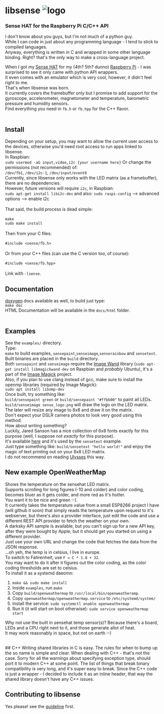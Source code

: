 # libsense ![logo](https://raw.githubusercontent.com/moshegottlieb/libsense/master/examples/sense_logo.png)
### Sense HAT for the Raspberry Pi C/C++ API
I don't know about you guys, but I'm not much of a python guy.<br/>
While I can code in just about any programming language - I tend to stick to compiled languages.<br/>
Anyway, everything is written in C and wrapped in some other language binding. Right? that's the only way to make a cross-language project.

When I got my [Sense HAT](https://www.raspberrypi.org/products/sense-hat/) for my (4th? 5th? dunno) [Raspberry Pi](https://www.raspberrypi.org/) - I was surprised to see it only came with python API wrappers.<br/>
It even comes with an emulator which is very cool, however, it didn't feel right to me.<br/>
That's when libsense was born.<br/>
It currently covers the framebuffer only but I promise to add support for the gyroscope, accelerometer, magnetometer and temperature, barometric pressure and humidity sensors.<br/>
Find everything you need in `fb.h` or `fb.hpp` for the C++ flavor.<br/>
<br/>
## Install

Depending on your setup, you may want to allow the current user access to the devices, otherwise you'd need root access to run apps linked to libsense.<br/>
In Raspbian:<br/>
`sudo usermod -aG input,video,i2c {your username here}`
Or change the permissions (not recommended) of:<br/>
`/dev/fb1`, `/dev/i2c-1`, `/dev/input/event0`<br/>
Currently, since libsense only works with the LED matrix (as a framebuffer), there are no dependencies.<br/>
However, future versions will require `i2c`, in Raspbian:<br/>
`sudo apt-get install libi2c-dev` and also: `sudo raspi-config` --> advanced options --> enable i2c<br/>
<br/>
That said, the build process is dead simple:<br/><br/>
`make`<br/>
`sudo make install`<br/>
<br/>
Then from your C files:<br/><br/>
`#include <sense/fb.h>`<br/><br/>
Or from your C++ files (can use the C version too, of course):<br/><br/>
`#include <sense/fb.hpp>`<br/><br/>
Link with `-lsense`.<br/>

## Documentation
[doxygen](http://doxygen.org/) docs available as well, to build just type:<br/>
`make doc`<br/>
HTML Documentation will be available in the `docs/html` folder.<br/>
<br/>
## Examples
See the `examples/` directory.<br/>
Type:<br/>
`make` to build examples, `sensepaint`,`senseimage`,`senserainbow` and `sensetext`.<br/>
Built binaries are placed in the `build` directory.<br/>
Both `sensepaint` and `senseimage` require the [Image Wand](https://www.imagemagick.org/script/magick-wand.php) library (`sudo apt-get install libmagickwand-dev` on Raspbian and _probably_ Ubuntu), it's a part of the [Image Magick](https://www.imagemagick.org/) project.<br/>
Also, if you plan to use clang instead of gcc, make sure to install the openmp libraries (required by Image Magick):<br/>
`sudo apt install libomp-dev`<br/>
Once built, try something like:<br/>
`build/sensepaint green` or `build/sensepaint "#ffbb00"` to paint all LEDs.<br/>
`build/senseimage sense_logo.png` will draw the logo on the LED matrix.<br/>
The later will resize any image to 8x8 and draw it on the matrix.<br/>
Don't expect your DSLR camera photos to look very good using this method.<br/>
How about writing something?<br/>
Luckily, Jared Sanson has a nice collection of 6x8 fonts exactly for this purpose (well, I suppose not _exactly_ for this purpose).<br/>
It's available [here](http://jared.geek.nz/2014/jan/custom-fonts-for-microcontrollers) and it's used by the `sensetext` example.<br/>
Just type something like: `build/sensetext "hello world!"` and enjoy the magic of text printing out on your 8x8 LED matrix.<br/>
I do not recommend on reading [Ulysses](https://en.wikipedia.org/wiki/Ulysses_(novel)) this way.  
  
New example **OpenWeatherMap**   
--
Shows the temperature on the sensehat LED matrix.  
Supports scrolling for long figures (-10 and colder) and color coding, becomes bluer as it gets colder, and more red as it's hotter.  
You want it to be nice and green :-).  
It currently takes the temperature value from a small ESP8266 project I have (will github it soon) that simply reads the temperature upon request to it's webserver, but there's also a provider interface, just edit the code and use a different REST API provider to fetch the weather on your own.  
A darksky API sample is available, but you can't sign up for a new API key, after they were bought by Apple, but it should get you started on using a different provider.  
Just use your own URL and change the code that fetches the data from the JSON response.  
...oh yeh, the temp is in celsius, I live in europe.  
To switch to Fahrenheit, use `F = C * 1.8 + 32`.  
You may want to do it after it figures out the color coding, as the color coding thresholds are set to celsius.  
To install it as a systemd daeomn:
1. `make && sudo make install`
2. Inside `examples`, run `make`
3. Copy `build/openweathermap` to `/usr/local/bin/openweatheramp`.
4. Copy `openweathermap/openweathermap.service` to `/etc/systemd/system/`
5. Install the service: `sudo systemctl enable openweathermap`
6. Run it (it will start on boot otherwise): `sudo service openweathermap start`  

Why not use the built in sensehat temp sensor(s)? Because there's a board, LEDs and a CPU right next to it, and those generate allot of heat.  
It may work reasonably in space, but not on earth :-)

<br/>
## C++
Writing shared libraries in C is easy.  
The rules for when to bump up the so name is simple and clear.  
When dealing with C++ - that's not the case.  
Sorry for all the warnings about specifying exception type, should port it to modern C++ at some point.   
The list of things that break binary compatibility is very long, and it's super easy to break.  
Since the C++ code is just a wrapper - I decided to include it as an inline header, that way the shared library doesn't have any C++ issues.<br/>

## Contributing to libsense

Yes please! see the [guideline](CONTRIBUTING.md) first.
